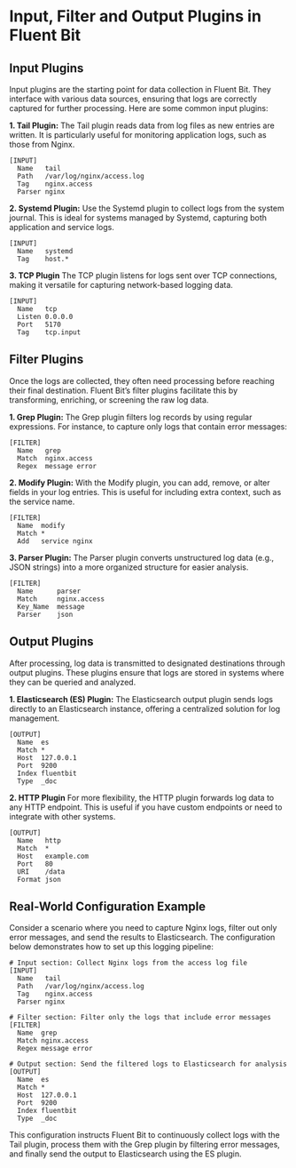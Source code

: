 # Input, Filter and Output Plugins in Fluent Bit

## Input Plugins
Input plugins are the starting point for data collection in Fluent Bit. They interface with various data sources, ensuring that logs are correctly captured for further processing. Here are some common input plugins:

**1. Tail Plugin:**
The Tail plugin reads data from log files as new entries are written. It is particularly useful for monitoring application logs, such as those from Nginx.

```
[INPUT]
  Name   tail
  Path   /var/log/nginx/access.log
  Tag    nginx.access
  Parser nginx
```

**2. Systemd Plugin:**
Use the Systemd plugin to collect logs from the system journal. This is ideal for systems managed by Systemd, capturing both application and service logs.
```
[INPUT]
  Name   systemd
  Tag    host.*
```

**3. TCP Plugin**
The TCP plugin listens for logs sent over TCP connections, making it versatile for capturing network-based logging data.
```
[INPUT]
  Name   tcp
  Listen 0.0.0.0
  Port   5170
  Tag    tcp.input
```

## Filter Plugins
Once the logs are collected, they often need processing before reaching their final destination. Fluent Bit’s filter plugins facilitate this by transforming, enriching, or screening the raw log data.

**1. Grep Plugin:**
The Grep plugin filters log records by using regular expressions. For instance, to capture only logs that contain error messages:
```
[FILTER]
  Name   grep
  Match  nginx.access
  Regex  message error
```
**2. Modify Plugin:**
With the Modify plugin, you can add, remove, or alter fields in your log entries. This is useful for including extra context, such as the service name.
```
[FILTER]
  Name  modify
  Match *
  Add   service nginx
```
**3. Parser Plugin:**
The Parser plugin converts unstructured log data (e.g., JSON strings) into a more organized structure for easier analysis.
```
[FILTER]
  Name      parser
  Match     nginx.access
  Key_Name  message
  Parser    json
```

## Output Plugins
After processing, log data is transmitted to designated destinations through output plugins. These plugins ensure that logs are stored in systems where they can be queried and analyzed.

**1. Elasticsearch (ES) Plugin:**
The Elasticsearch output plugin sends logs directly to an Elasticsearch instance, offering a centralized solution for log management.
```
[OUTPUT]
  Name  es
  Match *
  Host  127.0.0.1
  Port  9200
  Index fluentbit
  Type  _doc
```
**2. HTTP Plugin**
For more flexibility, the HTTP plugin forwards log data to any HTTP endpoint. This is useful if you have custom endpoints or need to integrate with other systems.
```
[OUTPUT]
  Name   http
  Match  *
  Host   example.com
  Port   80
  URI    /data
  Format json
```

## Real-World Configuration Example
Consider a scenario where you need to capture Nginx logs, filter out only error messages, and send the results to Elasticsearch. The configuration below demonstrates how to set up this logging pipeline:
```
# Input section: Collect Nginx logs from the access log file
[INPUT]
  Name   tail
  Path   /var/log/nginx/access.log
  Tag    nginx.access
  Parser nginx

# Filter section: Filter only the logs that include error messages
[FILTER]
  Name  grep
  Match nginx.access
  Regex message error

# Output section: Send the filtered logs to Elasticsearch for analysis
[OUTPUT]
  Name  es
  Match *
  Host  127.0.0.1
  Port  9200
  Index fluentbit
  Type  _doc
```  
This configuration instructs Fluent Bit to continuously collect logs with the Tail plugin, process them with the Grep plugin by filtering error messages, and finally send the output to Elasticsearch using the ES plugin.